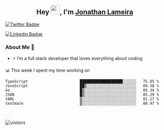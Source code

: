 <h2 align="center">Hey <img src="https://github.com/TheDudeThatCode/TheDudeThatCode/blob/master/Assets/Hi.gif" width="29">, I'm <a href="https://www.linkedin.com/in/jonathanlameira/">Jonathan Lameira</a></h2>

[![Twitter Badge](https://img.shields.io/badge/-@jlameira-3333cc?style=flat-square&labelColor=3333cc&logo=twitter&logoColor=white&link=https://twitter.com/jlameira)](https://twitter.com/jlameira) 
  
[![Linkedin Badge](https://img.shields.io/badge/-Jonathan%20Lameira-3333cc?style=flat-square&logo=Linkedin&logoColor=white&link=https://www.linkedin.com/in/jonathanlameira/)](https://www.linkedin.com/in/jonathanlameira/)


### About Me 🚀
- ⚡  I’m a full stack developer that loves everything about coding</br>

<!-- ![Jonathan Lameira github stats](https://github-readme-stats.vercel.app/api?username=jlameirameli&show_icons=true&hide_border=true)&nbsp;&nbsp; -->

📊 This week I spent my time working on
<!--START_SECTION:waka-->

```text
TypeScript                       ███████████████████░░░░░░   75.85 %
JavaScript                       ██▒░░░░░░░░░░░░░░░░░░░░░░   09.38 %
Go                               █▒░░░░░░░░░░░░░░░░░░░░░░░   05.34 %
JSON                             █▒░░░░░░░░░░░░░░░░░░░░░░░   05.29 %
YAML                             ▒░░░░░░░░░░░░░░░░░░░░░░░░   01.17 %
textmate                         ▒░░░░░░░░░░░░░░░░░░░░░░░░   00.97 %
```

<!--END_SECTION:waka-->

<br />

![visitors](https://visitor-badge.laobi.icu/badge?page_id=jlameirameli.jlameirameli)
